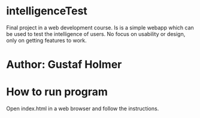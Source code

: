 # intelligenceTest
Final project in a web development course. Is is a simple webapp which can be used to test the intelligence of users. No focus on usability or design, only on getting features to work.

# Author: Gustaf Holmer

# How to run program
Open index.html in a web browser and follow the instructions.
